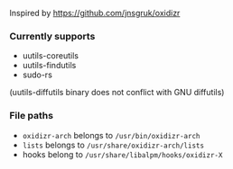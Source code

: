 Inspired by https://github.com/jnsgruk/oxidizr

### Currently supports
- uutils-coreutils
- uutils-findutils
- sudo-rs

(uutils-diffutils binary does not conflict with GNU diffutils)

### File paths
- `oxidizr-arch` belongs to `/usr/bin/oxidizr-arch`
- `lists` belongs to `/usr/share/oxidizr-arch/lists`
- hooks belong to `/usr/share/libalpm/hooks/oxidizr-X`
